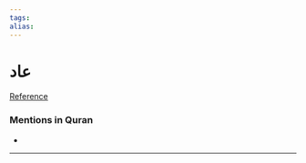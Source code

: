 ```yaml
---
tags: 
alias: 
---
```


# عاد

[Reference](https://corpus.quran.com/concept.jsp?id=aad)

### Mentions in Quran
- 

---

